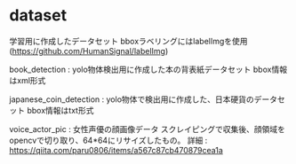 # dataset
学習用に作成したデータセット
bboxラベリングにはlabelImgを使用(https://github.com/HumanSignal/labelImg)

book_detection : yolo物体検出用に作成した本の背表紙データセット
    bbox情報はxml形式

japanese_coin_detection : yolo物体で検出用に作成した、日本硬貨のデータセット
    bbox情報はtxt形式

voice_actor_pic : 女性声優の顔画像データ
    スクレイピングで収集後、顔領域をopencvで切り取り、64*64にリサイズしたもの。
    詳細 : https://qiita.com/paru0806/items/a567c87cb470879cea1a
